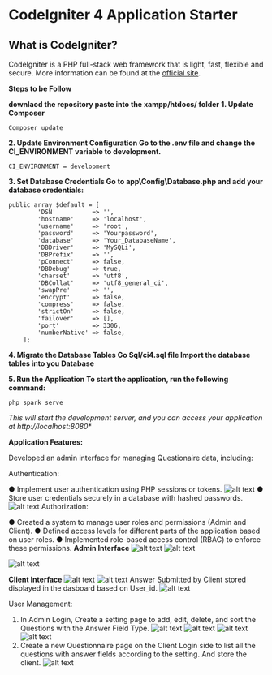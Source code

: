 # CodeIgniter 4 Application Starter

## What is CodeIgniter?

CodeIgniter is a PHP full-stack web framework that is light, fast, flexible and secure.
More information can be found at the [official site](https://codeigniter.com).


**Steps to be Follow**

**downlaod the repository paste into the xampp/htdocs/ folder**
**1. Update Composer**

```
Composer update

```

**2. Update Environment Configuration
Go to the .env file and change the CI_ENVIRONMENT variable to development.**

```
CI_ENVIRONMENT = development
```

**3. Set Database Credentials
Go to app\Config\Database.php and add your database credentials:**
```
public array $default = [
        'DSN'          => '',
        'hostname'     => 'localhost',
        'username'     => 'root',
        'password'     => 'Yourpassword',
        'database'     => 'Your_DatabaseName',
        'DBDriver'     => 'MySQLi',
        'DBPrefix'     => '',
        'pConnect'     => false,
        'DBDebug'      => true,
        'charset'      => 'utf8',
        'DBCollat'     => 'utf8_general_ci',
        'swapPre'      => '',
        'encrypt'      => false,
        'compress'     => false,
        'strictOn'     => false,
        'failover'     => [],
        'port'         => 3306,
        'numberNative' => false,
    ];

```
**4. Migrate the Database Tables Go Sql/ci4.sql file
Import the database tables into you Database**

**5. Run the Application
To start the application, run the following command:**
```
php spark serve

```
*This will start the development server, and you can access your application at http://localhost:8080**

**Application Features:**

Developed an admin interface for managing Questionaire data, including:

Authentication:

● Implement user authentication using PHP sessions or tokens.
![alt text](image.png)
● Store user credentials securely in a database with hashed passwords.
![alt text](image-1.png)
Authorization:

● Created a system to manage user roles and permissions (Admin and Client).
● Defined access levels for different parts of the application based on user roles.
● Implemented role-based access control (RBAC) to enforce these permissions.
**Admin Interface**
![alt text](image-2.png)
![alt text](image-3.png)

![alt text](image-4.png)

**Client Interface**
![alt text](image-5.png)
![alt text](image-6.png)
Answer Submitted by Client stored displayed in the dasboard based on User_id.
![alt text](image-7.png)

User Management:
1. In Admin Login,
Create a setting page to add, edit, delete, and sort the Questions with the Answer Field
Type.
![alt text](image-8.png)
![alt text](image-9.png)
![alt text](image-10.png)
![alt text](image-11.png)
2. Create a new Questionnaire page on the Client Login side to list all the questions with
answer fields according to the setting. And store the client.
![alt text](image-12.png)


